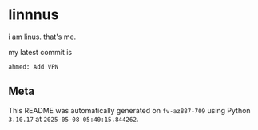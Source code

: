 # linnnus

i am linus. that's me.

my latest commit is

```
ahmed: Add VPN
```

## Meta

This README was automatically generated on `fv-az887-709` using Python
`3.10.17` at `2025-05-08 05:40:15.844262`.
